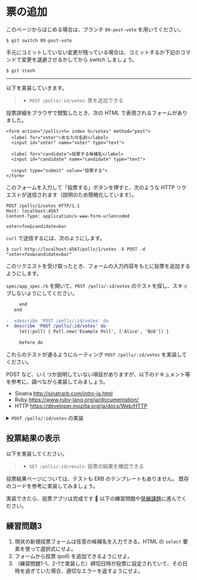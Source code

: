 # 票の追加

このページからはじめる場合は、ブランチ `09-post-vote` を用いてください。

    $ git switch 09-post-vote

手元にコミットしていない変更が残っている場合は、コミットするか下記のコマンドで変更を退避させるかしてから switch しましょう。

    $ git stash

---

以下を実装していきます。

> - `POST /polls/:id/votes`: 票を追加できる

投票詳細をブラウザで閲覧したとき、次の HTML で表現されるフォームがありました。

```erb
<form action="/polls/<%= index %>/votes" method="post">
  <label for="voter">あなたの名前</label>
  <input id="voter" name="voter" type="text">

  <label for="candidate">投票する候補名</label>
  <input id="candidate" name="candidate" type="text">

  <input type="submit" value="投票する">
</form>
```

このフォームを入力して「投票する」ボタンを押すと、次のような HTTP リクエストが送信されます（説明のため簡略化しています）。

```http
POST /polls/1/votes HTTP/1.1
Host: localhost:4567
Content-Type: application/x-www-form-urlencoded

voter=foo&candidate=bar
```

`curl` で送信するには、次のようにします。

```shell
$ curl http://localhost:4567/polls/1/votes -X POST -d "voter=foo&candidate=bar"
```

このリクエストを受け取ったとき、フォームの入力内容をもとに投票を追加するようにします。

`spec/app_spec.rb` を開いて、`POST /polls/:id/votes` のテストを探し、スキップしないようにしてください。

```diff
     end
   end
 
-  xdescribe 'POST /polls/:id/votes' do
+  describe 'POST /polls/:id/votes' do
     let(:poll) { Poll.new('Example Poll', ['Alice', 'Bob']) }
 
     before do
```

これらのテストが通るようにルーティング `POST /polls/:id/votes` を実装してください。

POST など、いくつか説明していない項目がありますが、以下のドキュメント等を参考に、調べながら実装してみましょう。

- Sinatra http://sinatrarb.com/intro-ja.html
- Ruby https://www.ruby-lang.org/ja/documentation/
- HTTP https://developer.mozilla.org/ja/docs/Web/HTTP

<details>
<summary><code>POST /polls/:id/votes</code> の実装</summary>

```diff
 
   erb :poll, locals: { index: index, poll: poll }
 end
+
+post '/polls/:id/votes' do
+  index = params['id'].to_i
+  poll = $polls[index]
+  halt 404 if poll.nil?
+
+  vote = Vote.new(params['voter'], params['candidate'])
+  poll.add_vote(vote)
+
+  redirect to("/polls/#{index}")
+rescue Poll::InvalidCandidateError
+  halt 400, '不正な候補名です'
+end
```
</details>

## 投票結果の表示

以下を実装してください。

> - `GET /polls/:id/result`: 投票の結果を確認できる

投票結果ページについては、テストも ERB のテンプレートもありません。
既存のコードを参考に実装してみましょう。

実装できたら、投票アプリは完成です :tada:
以下の練習問題や[発展課題](advanced.md)に進んでください。

## 練習問題3

1. 現状の新規投票フォームは任意の候補名を入力できる。HTML の `select` 要素を使って選択式にせよ。
2. フォームから投票 (poll) を追加できるようにせよ。
3. （練習問題1-1、2-1で実装した）締切日時が投票に設定されていて、その日時を過ぎていた場合、適切なエラーを返すようにせよ。
